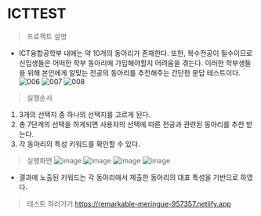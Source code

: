 # ICTTEST

>프로젝트 설명
 - ICT융합공학부 내에는 약 10개의 동아리가 존재한다. 또한, 복수전공이 필수이므로 신입생들은 어떠한 학부 동아리에 가입해야할지 어려움을 겪는다. 이러한 학부생들을 위해 본인에게 알맞는 전공의 동아리를 추천해주는 간단한 문답 테스트이다.
 ![006](https://user-images.githubusercontent.com/59834382/222373552-fa769348-ab3b-4c33-94df-2d0fe8f84cb6.png)
 ![007](https://user-images.githubusercontent.com/59834382/222373564-d8a11c8b-b25f-4704-801c-fbec85759f99.png)
 ![008](https://user-images.githubusercontent.com/59834382/222373566-f3d8da42-03bd-49e7-9c32-4b51edc0b32f.png)

>실행순서
1. 3개의 선택지 중 하나의 선택지를 고르게 된다.
2. 총 7단계의 선택을 하게되면 사용자의 선택에 따른 전공과 관련된 동아리를 추천 받는다.
3. 각 동아리의 특성 키워드를 확인할 수 있다.

>실행화면
![image](https://user-images.githubusercontent.com/59834382/222373687-bcdf923c-9cf4-4a86-9cb1-01b0db9939e3.png)
![image](https://user-images.githubusercontent.com/59834382/222373732-742e2f56-0667-40af-9bd5-db682ae86549.png)
![image](https://user-images.githubusercontent.com/59834382/222373810-2eff1cbb-b295-447f-ae8b-09acc0fad3c1.png)
![image](https://user-images.githubusercontent.com/59834382/222373897-9922beda-90d0-4519-b1ad-332fa6162d17.png)
* 결과에 노출된 키워드는 각 동아리에서 제출한 동아리의 대표 특성을 기반으로 하였다.

>테스트 하러가기
https://remarkable-meringue-957357.netlify.app
